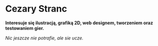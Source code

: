 # Cezary Stranc 

<b>Interesuje się ilustracją, grafiką 2D, web designem, tworzeniem oraz testowaniem gier.</b>  

<i>Nic jeszcze nie potrafie, ale sie ucze.</i>
